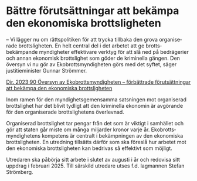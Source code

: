 # Bättre förutsättningar att bekämpa den ekonomiska brottsligheten

– Vi lägger nu om rätts­politiken för att trycka tillbaka den grova organise­rade brotts­ligheten. En helt central del i det arbetet att ge brotts­bekämpande myndig­heter effektivare verktyg för att slå ned på bedrägerier och annan ekonomisk brotts­lighet som göder de kriminella gängen. Den översyn vi nu gör av Ekobrotts­myndigheten görs med det syftet, säger justitieminister Gunnar Strömmer.

[Dir. 2023:90 Översyn av Ekobrotts­myndigheten – förbättrade förutsätt­ningar att bekämpa den ekono­miska brotts­ligheten](/rattsliga-dokument/kommittedirektiv/2023/06/dir.-202390 "Dir. 2023:90")

Inom ramen för den myndighets­gemensamma satsningen mot organiserad brottslighet har det blivit tydligt att den kriminella ekonomin är avgörande för den organi­serade brottslig­hetens överlevnad.

Organiserad brottslighet tar pengar från det som är viktigt i samhället och gör att staten går miste om många miljarder kronor varje år. Ekobrotts­myndighetens kompetens är centralt i bekämp­ningen av den ekono­miska brotts­ligheten. En utredning tillsätts därför som ska föreslå hur arbetet mot den ekonomiska brotts­ligheten kan bedrivas så effektivt som möjligt.

Utredaren ska påbörja sitt arbete i slutet av augusti i år och redovisa sitt uppdrag i februari 2025\. Till särskild utredare utses f.d. lagmannen Stefan Strömberg.
